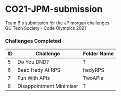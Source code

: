 # CO21-JPM-submission
Team 6's submission for the JP morgan challenges  
GU Tech Society - Code Olympics 2021  

### Challenges Completed
| ID | Challenge                | Folder Name |
| -- | ------------------------ | ----------- |
| 5  | Do You DND?              | ?           |
| 6  | Bead Hedy At RPS         | hedyRPS     |
| 7  | Fun With APIs            | TwoAPIs     |
| 8  | Disappointment Minimiser | ?           |
